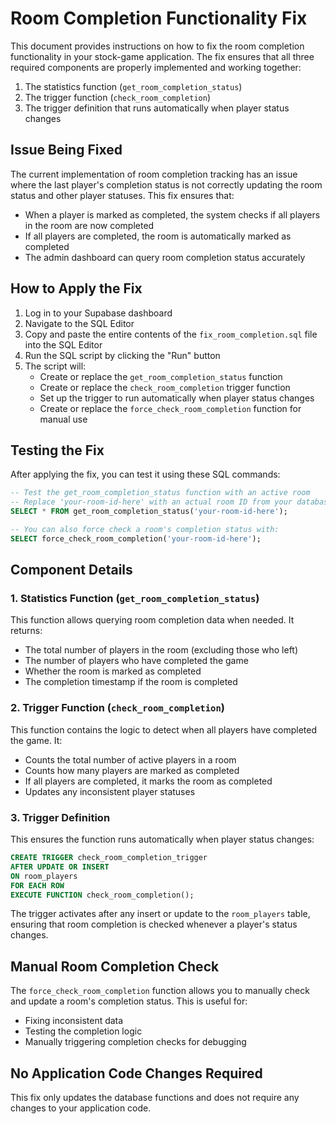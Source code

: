 # Room Completion Functionality Fix

This document provides instructions on how to fix the room completion functionality in your stock-game application. The fix ensures that all three required components are properly implemented and working together:

1. The statistics function (`get_room_completion_status`)
2. The trigger function (`check_room_completion`)
3. The trigger definition that runs automatically when player status changes

## Issue Being Fixed

The current implementation of room completion tracking has an issue where the last player's completion status is not correctly updating the room status and other player statuses. This fix ensures that:

- When a player is marked as completed, the system checks if all players in the room are now completed
- If all players are completed, the room is automatically marked as completed
- The admin dashboard can query room completion status accurately

## How to Apply the Fix

1. Log in to your Supabase dashboard
2. Navigate to the SQL Editor
3. Copy and paste the entire contents of the `fix_room_completion.sql` file into the SQL Editor
4. Run the SQL script by clicking the "Run" button
5. The script will:
   - Create or replace the `get_room_completion_status` function
   - Create or replace the `check_room_completion` trigger function
   - Set up the trigger to run automatically when player status changes
   - Create or replace the `force_check_room_completion` function for manual use

## Testing the Fix

After applying the fix, you can test it using these SQL commands:

```sql
-- Test the get_room_completion_status function with an active room
-- Replace 'your-room-id-here' with an actual room ID from your database
SELECT * FROM get_room_completion_status('your-room-id-here');

-- You can also force check a room's completion status with:
SELECT force_check_room_completion('your-room-id-here');
```

## Component Details

### 1. Statistics Function (`get_room_completion_status`)

This function allows querying room completion data when needed. It returns:
- The total number of players in the room (excluding those who left)
- The number of players who have completed the game
- Whether the room is marked as completed
- The completion timestamp if the room is completed

### 2. Trigger Function (`check_room_completion`)

This function contains the logic to detect when all players have completed the game. It:
- Counts the total number of active players in a room
- Counts how many players are marked as completed
- If all players are completed, it marks the room as completed
- Updates any inconsistent player statuses

### 3. Trigger Definition

This ensures the function runs automatically when player status changes:
```sql
CREATE TRIGGER check_room_completion_trigger
AFTER UPDATE OR INSERT
ON room_players
FOR EACH ROW
EXECUTE FUNCTION check_room_completion();
```

The trigger activates after any insert or update to the `room_players` table, ensuring that room completion is checked whenever a player's status changes.

## Manual Room Completion Check

The `force_check_room_completion` function allows you to manually check and update a room's completion status. This is useful for:
- Fixing inconsistent data
- Testing the completion logic
- Manually triggering completion checks for debugging

## No Application Code Changes Required

This fix only updates the database functions and does not require any changes to your application code. 